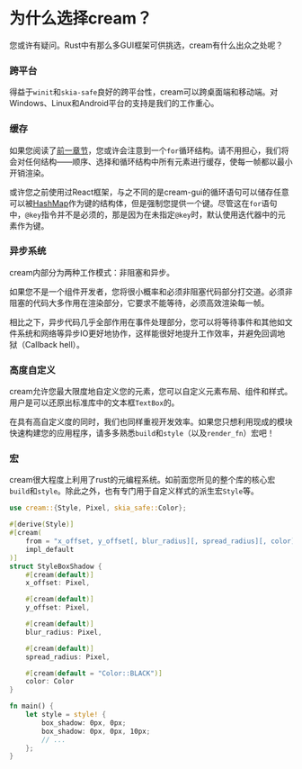 # 为什么选择cream？
您或许有疑问。Rust中有那么多GUI框架可供挑选，cream有什么出众之处呢？

### 跨平台
得益于`winit`和`skia-safe`良好的跨平台性，cream可以跨桌面端和移动端。对Windows、Linux和Android平台的支持是我们的工作重心。

### 缓存
如果您阅读了[前一章节](index.html)，您或许会注意到一个`for`循环结构。请不用担心，我们将会对任何结构——顺序、选择和循环结构中所有元素进行缓存，使每一帧都以最小开销渲染。

或许您之前使用过React框架，与之不同的是cream-gui的循环语句可以储存任意可以被[HashMap](https://doc.rust-lang.org/std/collections/struct.HashMap.html#)作为键的结构体，但是强制您提供一个键。尽管这在`for`语句中，`@key`指令并不是必须的，那是因为在未指定`@key`时，默认使用迭代器中的元素作为键。

### 异步系统
cream内部分为两种工作模式：非阻塞和异步。

如果您不是一个组件开发者，您将很小概率和必须非阻塞代码部分打交道。必须非阻塞的代码大多作用在渲染部分，它要求不能等待，必须高效渲染每一帧。

相比之下，异步代码几乎全部作用在事件处理部分，您可以将等待事件和其他如文件系统和网络等异步IO更好地协作，这样能很好地提升工作效率，并避免回调地狱（Callback hell）。

### 高度自定义
cream允许您最大限度地自定义您的元素，您可以自定义元素布局、组件和样式。用户是可以还原出标准库中的文本框`TextBox`的。

在具有高自定义度的同时，我们也同样重视开发效率。如果您只想利用现成的模块快速构建您的应用程序，请多多熟悉`build`和`style`（以及`render_fn`）宏吧！

### 宏
cream很大程度上利用了rust的元编程系统。如前面您所见的整个库的核心宏`build`和`style`。除此之外，也有专门用于自定义样式的派生宏`Style`等。
```rust
use cream::{Style, Pixel, skia_safe::Color};

#[derive(Style)]
#[cream(
    from = "x_offset, y_offset[, blur_radius][, spread_radius][, color]",
    impl_default
)]
struct StyleBoxShadow {
    #[cream(default)]
    x_offset: Pixel,

    #[cream(default)]
    y_offset: Pixel,

    #[cream(default)]
    blur_radius: Pixel,

    #[cream(default)]
    spread_radius: Pixel,

    #[cream(default = "Color::BLACK")]
    color: Color
}

fn main() {
    let style = style! {
        box_shadow: 0px, 0px;
        box_shadow: 0px, 0px, 10px;
        // ...
    };
}
```